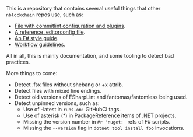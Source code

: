 This is a repository that contains several useful things that other `nblockchain` repos use, such as:

- [File with commitlint configuration and plugins](commitlint.config.ts).
- [A reference .editorconfig file](.editorconfig).
- [An F# style guide](FSharpStyleGuide.md).
- [Workflow guidelines](WorkflowGuidelines.md).

All in all, this is mainly documentation, and some tooling to detect bad practices.

More things to come:
- Detect .fsx files without shebang or +x attrib.
- Detect files with mixed line endings.
- Detect old versions of FSharpLint and fantomas/fantomless being used.
- Detect unpinned versions, such as:
    * Use of -latest in `runs-on:` GitHubCI tags.
    * Use of asterisk (*) in PackageReference items of .NET projects.
    * Missing the version number in `#r "nuget: ` refs of F# scripts.
    * Missing the `--version` flag in `dotnet tool install foo` invocations.

